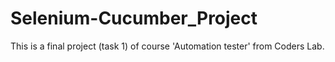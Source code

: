 # Selenium-Cucumber_Project
This is a final project (task 1) of course 'Automation tester' from Coders Lab. 
